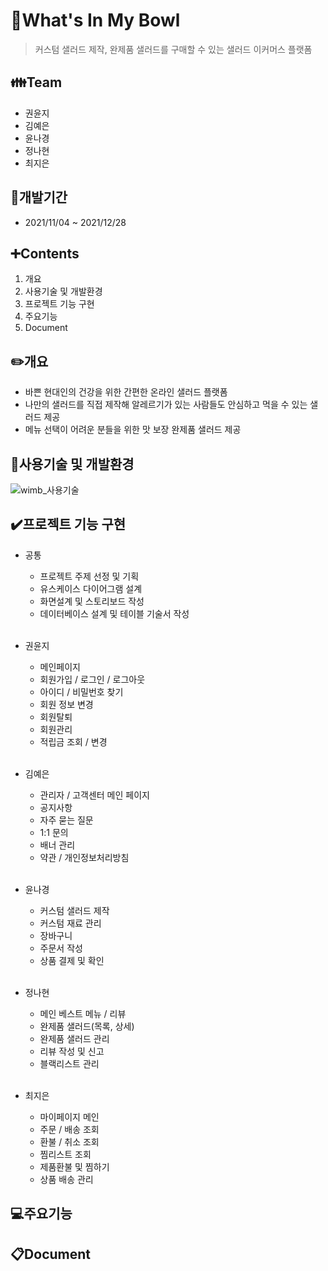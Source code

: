 # :tea:What's In My Bowl
> 커스텀 샐러드 제작, 완제품 샐러드를 구매할 수 있는 샐러드 이커머스 플랫폼

## :family:Team
+ 권윤지
+ 김예은
+ 윤나경
+ 정나현
+ 최지은


## :calendar:개발기간
+ 2021/11/04 ~ 2021/12/28

## :heavy_plus_sign:Contents
1. 개요
3. 사용기술 및 개발환경
4. 프로젝트 기능 구현
5. 주요기능
6. Document

## :pencil2:개요
- 바쁜 현대인의 건강을 위한 간편한 온라인 샐러드 플랫폼
- 나만의 샐러드를 직접 제작해 알레르기가 있는 사람들도 안심하고 먹을 수 있는 샐러드 제공
- 메뉴 선택이 어려운 분들을 위한 맛 보장 완제품 샐러드 제공

## :hammer:사용기술 및 개발환경
![wimb_사용기술](https://user-images.githubusercontent.com/93471500/158435997-8d102211-a881-4eea-9f45-e743ca9b7fde.png)

## :heavy_check_mark:프로젝트 기능 구현
+ 공통
  + 프로젝트 주제 선정 및 기획
  + 유스케이스 다이어그램 설계
  + 화면설계 및 스토리보드 작성
  + 데이터베이스 설계 및 테이블 기술서 작성
<br><br>

+ 권윤지
  + 메인페이지
  + 회원가입 / 로그인 / 로그아웃
  + 아이디 / 비밀번호 찾기
  + 회원 정보 변경
  + 회원탈퇴
  + 회원관리
  + 적립금 조회 / 변경
<br><br>


+ 김예은
  + 관리자 / 고객센터 메인 페이지
  + 공지사항
  + 자주 묻는 질문
  + 1:1 문의
  + 배너 관리
  + 약관 / 개인정보처리방침
<br><br>


+ 윤나경
  + 커스텀 샐러드 제작
  + 커스텀 재료 관리
  + 장바구니 
  + 주문서 작성
  + 상품 결제 및 확인
<br><br>


+ 정나현
  + 메인 베스트 메뉴 / 리뷰
  + 완제품 샐러드(목록, 상세)
  + 완제품 샐러드 관리
  + 리뷰 작성 및 신고
  + 블랙리스트 관리
<br><br>


+ 최지은
  + 마이페이지 메인
  + 주문 / 배송 조회
  + 환불 / 취소 조회
  + 찜리스트 조회
  + 제품환불 및 찜하기
  + 상품 배송 관리

## :computer:주요기능

## :clipboard:Document
